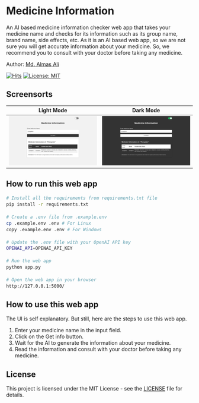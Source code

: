 # Medicine Information

An AI based medicine information checker web app that takes your medicine name and checks for its information such as its group name, brand name, side effects, etc. As it is an AI based web app, so we are not sure you will get accurate information about your medicine. So, we recommend you to consult with your doctor before taking any medicine.

Author: [Md. Almas Ali][almas_github]

[![Hits](https://hits.seeyoufarm.com/api/count/incr/badge.svg?url=https%3A%2F%2Fgithub.com%2FAlmas-Ali%2Fmedicine-info-ai&count_bg=%2379C83D&title_bg=%23555555&icon=&icon_color=%23E7E7E7&title=hits&edge_flat=false)](https://github.com/Almas-Ali/medicine-info-ai)
[![License: MIT](https://img.shields.io/badge/License-MIT-yellow.svg)](LICENSE)

## Screensorts

|                Light Mode                 |                Dark Mode                |
| :---------------------------------------: | :-------------------------------------: |
| ![Light Mode](screensorts/light_mode.png) | ![Dark Mode](screensorts/dark_mode.png) |

## How to run this web app

```bash
# Install all the requirements from requirements.txt file
pip install -r requirements.txt

# Create a .env file from .example.env
cp .example.env .env # For Linux
copy .example.env .env # For Windows

# Update the .env file with your OpenAI API key
OPENAI_API=OPENAI_API_KEY

# Run the web app
python app.py

# Open the web app in your browser
http://127.0.0.1:5000/
```

## How to use this web app

The UI is self explanatory. But still, here are the steps to use this web app.

1. Enter your medicine name in the input field.
2. Click on the Get info button.
3. Wait for the AI to generate the information about your medicine.
4. Read the information and consult with your doctor before taking any medicine.

## License

This project is licensed under the MIT License - see the [LICENSE](LICENSE) file for details.

[almas_github]: https://github.com/Almas-Ali "Md. Almas Ali"
